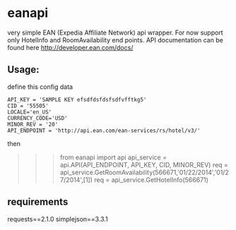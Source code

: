 eanapi
======

very simple EAN (Expedia Affiliate Network)  api wrapper. For now support only HotelInfo and RoomAvailability end points. API documentation can be found here http://developer.ean.com/docs/

Usage:
-------

define this config data 

    API_KEY = 'SAMPLE KEY efsdfdsfdsfsdfvfftkg5' 
    CID = '55505' 
    LOCALE='en_US' 
    CURRENCY_CODE='USD' 
    MINOR_REV = '20' 
    API_ENDPOINT = 'http://api.ean.com/ean-services/rs/hotel/v3/'

then

  >>> from eanapi import api
  >>> api_service = api.API(API_ENDPOINT, API_KEY, CID, MINOR_REV)
  >>> req = api_service.GetRoomAvailability(566671,'01/22/2014','01/27/2014',[1])
  >>> req = api_service.GetHotelInfo(566671)
  
  <Response >





requirements
------------

requests==2.1.0
simplejson==3.3.1
